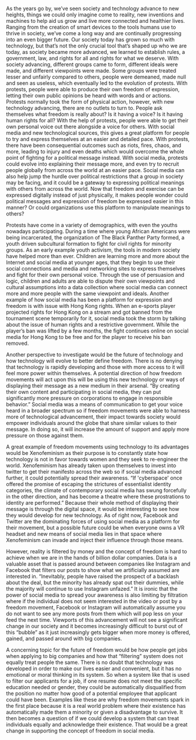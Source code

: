 As the years go by, we’ve seen society and technology advance to new heights, things we could only imagine come to reality, new inventions and machines to help aid us grow and live more connected and healthier lives. Ranging from the creation of smart devices to the tools humans use to thrive in society, we’ve come a long way and are continually progressing into an even bigger future. Our society today has grown so much with technology, but that’s not the only crucial tool that’s shaped up who we are today, as society became more advanced, we learned to establish rules, a government, law, and rights for all and rights for what we deserve. With society advancing, different groups came to form, different ideals were made, and different viewpoints were made. Some groups were treated lesser and unfairly compared to others, people were demeaned, made null and seen as useless, which eventually led to the evolution of protests. With protests, people were able to produce their own freedom of expression, letting their own public opinions be heard with words and or actions. Protests normally took the form of physical action, however, with new technology advancing, there are no outlets to turn to. People ask themselves what freedom is really about? Is it having a voice? Is it having human rights for all? With the help of protests, people were able to get their own personal voice out there alongside a voice for others. With social media and new technological sources, this gives a great platform for people to try and express themselves at an easier and detailed pace. With protests, there have been consequential outcomes such as riots, fires, chaos, and more, leading to injury and even deaths which would overcome the whole point of fighting for a political message instead. With social media, protests could evolve into explaining their message more, and even try to recruit people globally from across the world at an easier pace. Social media can also help jump the hurdle over political restrictions that a group in society may be facing, and it could be a gateway to expressing political meanings with others from across the world. Now that freedom and exercise can be expressed digitally instead of just physically, it makes people wonder could political messages and expression of freedom be expressed easier in this manner? Or could organizations use this platform to manipulate meanings to others?

Protests have come in a variety of demographics, with even the youths nowadays participating. During a time where young African Americans were being incarcerated, the organization of The Black Panther Party formed, a youth driven subcultural formation to fight for civil rights for minority groups. As an early example youth activism, the tools in modern society have helped more than ever. Children are learning more and more about the Internet and social media at younger ages, that they begin to use their social connections and media and networking sites to express themselves and fight for their own personal voice. Through the use of persuasion and logic, children and adults are able to dispute their own viewpoints and cultural assumptions into a data collection where social media can connect more and more people with the same viewpoint and ideals. Another example of how social media has been a platform for expression and freedom is with issue with Hong Kong rights. When an e-sports player projected rights for Hong Kong on a stream and got banned from the tournament scene temporarily for it, social media took the storm by talking about the issue of human rights and a restrictive government. While the player’s ban was lifted by a few months, the fight continues online on social media for Hong Kong to be free and for the player to receive his ban removed.

Another perspective to investigate would be the future of technology and how technology will evolve to better define freedom. There is no denying that technology is rapidly developing and those with more access to it will feel more power within themselves. A potential direction of how freedom movements will act upon this will be using this new technology or ways of displaying their message as a new medium in their arsenal. “By creating their own content and participating in social media, they can put significantly more pressure on corporations to engage in responsible behavior.” Social media was a means of communication to get your voice heard in a broader spectrum so if freedom movements were able to harness more of technological advancement, their impact towards society would empower individuals around the globe that share similar values to their message. In doing so, it will increase the amount of support and apply more pressure on those against them.

A great example of freedom movements using technology to its advantages would be Xenofeminism as their purpose is to constantly state how technology is not in favor towards women and they seek to re-engineer the world. Xenofeminism has already taken upon themselves to invest into twitter to get their manifesto across the web so if social media advanced further, it could potentially spread their awareness. “If 'cyberspace' once offered the promise of escaping the strictures of essentialist identity categories, the climate of contemporary social media has swung forcefully in the other direction, and has become a theatre where these prostrations to identity are performed.” Because their whole method of displaying their message is through the digital space, it would be interesting to see how they would develop for new technology. As of right now, Facebook and Twitter are the dominating forces of using social media as a platform for their movement, but a possible future could be when everyone owns a VR headset and new means of social media lies in that space where Xenofeminism can invade and inject their influence through those means.

However, reality is filtered by money and the concept of freedom is hard to achieve when we are in the hands of billion dollar companies. Data is a valuable asset that is passed around between companies like Instagram and Facebook that filters our posts to show what we artificially assumed  are interested in. “Inevitably, people have raised the prospect of a backlash about the deal, but the minority has already spat out their dummies, while the majority will continue to use Instagram unfazed.” It is ironic that the power of social media to spread your awareness is also limiting by filtration where if the individual does not seem interested in the video or post by a freedom movement, Facebook or Instagram will automatically assume you do not want to see any more posts from them which will pop less on your feed the next time. Viewports of this advancement will not see a significant change in our society and it becomes increasingly difficult to burst out of this “bubble” as it just increasingly gets bigger when more money is offered, gained, and passed around with big companies.

A concerning topic for the future of freedom would be how people get jobs when applying to big companies and how that “filtering” system does not equally treat people the same. There is no doubt that technology was developed in order to make our lives easier and convenient, but it has no emotional or moral thinking in its system. So when a system like that is used to filter our applicants for a job, if one resume does not meet the specific education needed or gender, they could be automatically disqualified from the position no matter how good of a potential employee that applicant could have been. Examples like these are why freedom movements spark in the first place because it is a real world problem where their existence has automatically made them a minority or given a disadvantage to survive. It then becomes a question of if we could develop a system that can treat individuals equally and acknowledge their existence. That would be a great change in supporting the concept of freedom in social media.
